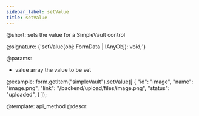 ```yaml
---
sidebar_label: setValue
title: setValue
---          
```


@short: sets the value for a SimpleVault control

@signature: {'setValue(obj: FormData | IAnyObj): void;'}

@params:
- value     array     the value to be set  


@example:
form.getItem("simpleVault").setValue([
    {
        "id": "image",
        "name": "image.png",
        "link": "/backend/upload/files/image.png",
        "status": "uploaded",
    }
]);


@template: api_method
@descr:


